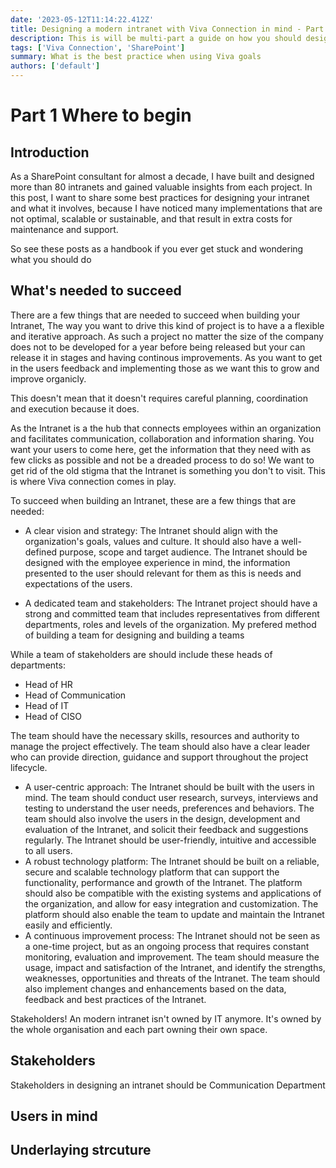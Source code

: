 ```yaml
---
date: '2023-05-12T11:14:22.412Z'
title: Designing a modern intranet with Viva Connection in mind - Part 1
description: This is will be multi-part a guide on how you should design and architect your intranet, the do's and dont's and best pratices.
tags: ['Viva Connection', 'SharePoint']
summary: What is the best practice when using Viva goals
authors: ['default']
---
```


# Part 1 Where to begin

## Introduction

As a SharePoint consultant for almost a decade, I have built and designed more than 80 intranets and gained valuable insights from each project. In this post, I want to share some best practices for designing your intranet and what it involves, because I have noticed many implementations that are not optimal, scalable or sustainable, and that result in extra costs for maintenance and support.

So see these posts as a handbook if you ever get stuck and wondering what you should do

## What's needed to succeed

There are a few things that are needed to succeed when building your Intranet, The way you want to drive this kind of project is to have a a flexible and iterative approach. As such a project no matter the size of the company does not to be developed for a year before being released but your can release it in stages and having continous improvements. As you want to get in the users feedback and implementing those as we want this to grow and improve organicly.

This doesn't mean that it doesn't requires careful planning, coordination and execution because it does.

As the Intranet is a the hub that connects employees within an organization and facilitates communication, collaboration and information sharing. You want your users to come here, get the information that they need with as few clicks as possible and not be a dreaded process to do so! We want to get rid of the old stigma that the Intranet is something you don't to visit. This is where Viva connection comes in play.

To succeed when building an Intranet, these are a few things that are needed:

- A clear vision and strategy: The Intranet should align with the organization's goals, values and culture. It should also have a well-defined purpose, scope and target audience. The Intranet should be designed with the employee experience in mind, the information presented to the user should relevant for them as this is needs and expectations of the users.

- A dedicated team and stakeholders: The Intranet project should have a strong and committed team that includes representatives from different departments, roles and levels of the organization. My prefered method of building a team for designing and building a teams

While a team of stakeholders are should include these heads of departments:

- Head of HR
- Head of Communication
- Head of IT
- Head of CISO

The team should have the necessary skills, resources and authority to manage the project effectively. The team should also have a clear leader who can provide direction, guidance and support throughout the project lifecycle.

- A user-centric approach: The Intranet should be built with the users in mind. The team should conduct user research, surveys, interviews and testing to understand the user needs, preferences and behaviors. The team should also involve the users in the design, development and evaluation of the Intranet, and solicit their feedback and suggestions regularly. The Intranet should be user-friendly, intuitive and accessible to all users.
- A robust technology platform: The Intranet should be built on a reliable, secure and scalable technology platform that can support the functionality, performance and growth of the Intranet. The platform should also be compatible with the existing systems and applications of the organization, and allow for easy integration and customization. The platform should also enable the team to update and maintain the Intranet easily and efficiently.
- A continuous improvement process: The Intranet should not be seen as a one-time project, but as an ongoing process that requires constant monitoring, evaluation and improvement. The team should measure the usage, impact and satisfaction of the Intranet, and identify the strengths, weaknesses, opportunities and threats of the Intranet. The team should also implement changes and enhancements based on the data, feedback and best practices of the Intranet.

Stakeholders! An modern intranet isn't owned by IT anymore. It's owned by the whole organisation and each part owning their own space.

## Stakeholders

Stakeholders in designing an intranet should be
Communication Department

## Users in mind

## Underlaying strcuture

